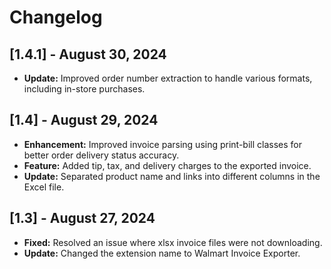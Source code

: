 # Changelog

## [1.4.1] - August 30, 2024

- **Update:** Improved order number extraction to handle various formats, including in-store purchases.

## [1.4] - August 29, 2024

- **Enhancement:** Improved invoice parsing using print-bill classes for better order delivery status accuracy.
- **Feature:** Added tip, tax, and delivery charges to the exported invoice.
- **Update:** Separated product name and links into different columns in the Excel file.

## [1.3] - August 27, 2024

- **Fixed:** Resolved an issue where xlsx invoice files were not downloading.
- **Update:** Changed the extension name to Walmart Invoice Exporter.
